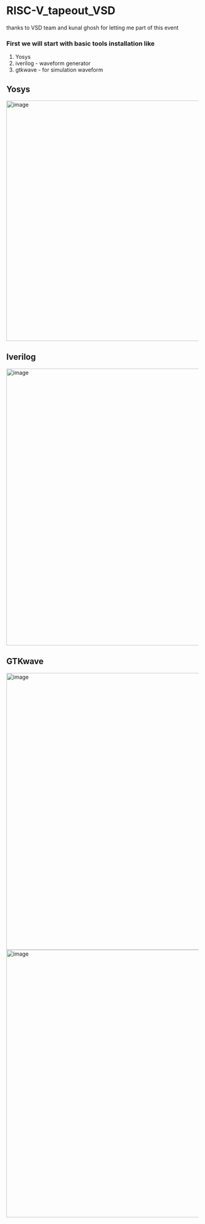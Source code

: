 # RISC-V_tapeout_VSD
thanks to VSD team and kunal ghosh for letting me part of this event

### First we will start with basic tools installation like
1. Yosys
2. iverilog - waveform generator
3. gtkwave - for simulation waveform

## Yosys
<img width="1115" height="628" alt="image" src="https://github.com/user-attachments/assets/5bf4e6ed-8958-420b-92a3-7d5da8f9e09a" />

## Iverilog
<img width="1123" height="723" alt="image" src="https://github.com/user-attachments/assets/5a035a3c-2d20-4f34-b2c0-d39787c85c36" />

## GTKwave
<img width="1123" height="723" alt="image" src="https://github.com/user-attachments/assets/c2142a0d-b67e-48e0-a2d1-7d3a8cdd6974" />

<img width="1052" height="699" alt="image" src="https://github.com/user-attachments/assets/73c45a48-c41c-4a68-9fb5-a939754aa781" />
